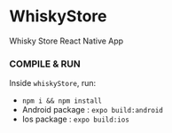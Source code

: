 # WhiskyStore
Whisky Store React Native App

### COMPILE & RUN

Inside `whiskyStore`, run:

- `npm i && npm install`
- Android package : `expo build:android`
- Ios package : `expo build:ios`
